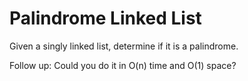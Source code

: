 # Palindrome Linked List 
Given a singly linked list, determine if it is a palindrome.

Follow up:
Could you do it in O(n) time and O(1) space?
